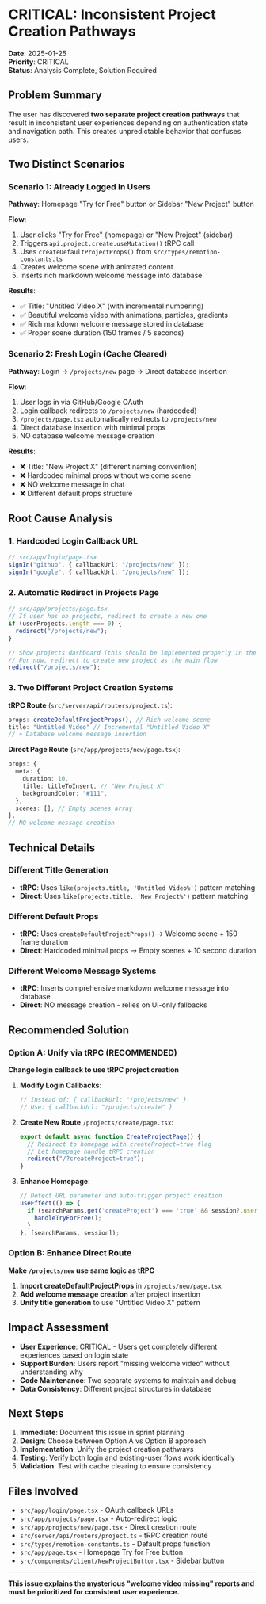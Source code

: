 # CRITICAL: Inconsistent Project Creation Pathways

**Date**: 2025-01-25  
**Priority**: CRITICAL  
**Status**: Analysis Complete, Solution Required  

## Problem Summary

The user has discovered **two separate project creation pathways** that result in inconsistent user experiences depending on authentication state and navigation path. This creates unpredictable behavior that confuses users.

## Two Distinct Scenarios

### Scenario 1: Already Logged In Users
**Pathway**: Homepage "Try for Free" button or Sidebar "New Project" button

**Flow**:
1. User clicks "Try for Free" (homepage) or "New Project" (sidebar)
2. Triggers `api.project.create.useMutation()` tRPC call
3. Uses `createDefaultProjectProps()` from `src/types/remotion-constants.ts`
4. Creates welcome scene with animated content
5. Inserts rich markdown welcome message into database

**Results**:
- ✅ Title: "Untitled Video X" (with incremental numbering)
- ✅ Beautiful welcome video with animations, particles, gradients
- ✅ Rich markdown welcome message stored in database
- ✅ Proper scene duration (150 frames / 5 seconds)

### Scenario 2: Fresh Login (Cache Cleared)
**Pathway**: Login → `/projects/new` page → Direct database insertion

**Flow**:
1. User logs in via GitHub/Google OAuth
2. Login callback redirects to `/projects/new` (hardcoded)
3. `/projects/page.tsx` automatically redirects to `/projects/new` 
4. Direct database insertion with minimal props
5. NO database welcome message creation

**Results**:
- ❌ Title: "New Project X" (different naming convention)
- ❌ Hardcoded minimal props without welcome scene
- ❌ NO welcome message in chat
- ❌ Different default props structure

## Root Cause Analysis

### 1. Hardcoded Login Callback URL
```typescript
// src/app/login/page.tsx
signIn("github", { callbackUrl: "/projects/new" });
signIn("google", { callbackUrl: "/projects/new" });
```

### 2. Automatic Redirect in Projects Page
```typescript
// src/app/projects/page.tsx
// If user has no projects, redirect to create a new one
if (userProjects.length === 0) {
  redirect("/projects/new");
}

// Show projects dashboard (this should be implemented properly in the future)
// For now, redirect to create new project as the main flow
redirect("/projects/new");
```

### 3. Two Different Project Creation Systems

**tRPC Route** (`src/server/api/routers/project.ts`):
```typescript
props: createDefaultProjectProps(), // Rich welcome scene
title: "Untitled Video" // Incremental "Untitled Video X"
// + Database welcome message insertion
```

**Direct Page Route** (`src/app/projects/new/page.tsx`):
```typescript
props: {
  meta: {
    duration: 10,
    title: titleToInsert, // "New Project X"
    backgroundColor: "#111",
  },
  scenes: [], // Empty scenes array
},
// NO welcome message creation
```

## Technical Details

### Different Title Generation
- **tRPC**: Uses `like(projects.title, 'Untitled Video%')` pattern matching
- **Direct**: Uses `like(projects.title, 'New Project%')` pattern matching

### Different Default Props
- **tRPC**: Uses `createDefaultProjectProps()` → Welcome scene + 150 frame duration
- **Direct**: Hardcoded minimal props → Empty scenes + 10 second duration

### Different Welcome Message Systems
- **tRPC**: Inserts comprehensive markdown welcome message into database
- **Direct**: NO message creation - relies on UI-only fallbacks

## Recommended Solution

### Option A: Unify via tRPC (RECOMMENDED)
**Change login callback to use tRPC project creation**

1. **Modify Login Callbacks**:
   ```typescript
   // Instead of: { callbackUrl: "/projects/new" }
   // Use: { callbackUrl: "/projects/create" }
   ```

2. **Create New Route** `/projects/create/page.tsx`:
   ```typescript
   export default async function CreateProjectPage() {
     // Redirect to homepage with createProject=true flag
     // Let homepage handle tRPC creation
     redirect("/?createProject=true");
   }
   ```

3. **Enhance Homepage**:
   ```typescript
   // Detect URL parameter and auto-trigger project creation
   useEffect(() => {
     if (searchParams.get('createProject') === 'true' && session?.user) {
       handleTryForFree();
     }
   }, [searchParams, session]);
   ```

### Option B: Enhance Direct Route
**Make `/projects/new` use same logic as tRPC**

1. **Import createDefaultProjectProps** in `/projects/new/page.tsx`
2. **Add welcome message creation** after project insertion
3. **Unify title generation** to use "Untitled Video X" pattern

## Impact Assessment

- **User Experience**: CRITICAL - Users get completely different experiences based on login state
- **Support Burden**: Users report "missing welcome video" without understanding why
- **Code Maintenance**: Two separate systems to maintain and debug
- **Data Consistency**: Different project structures in database

## Next Steps

1. **Immediate**: Document this issue in sprint planning
2. **Design**: Choose between Option A vs Option B approach
3. **Implementation**: Unify the project creation pathways
4. **Testing**: Verify both login and existing-user flows work identically
5. **Validation**: Test with cache clearing to ensure consistency

## Files Involved

- `src/app/login/page.tsx` - OAuth callback URLs
- `src/app/projects/page.tsx` - Auto-redirect logic  
- `src/app/projects/new/page.tsx` - Direct creation route
- `src/server/api/routers/project.ts` - tRPC creation route
- `src/types/remotion-constants.ts` - Default props function
- `src/app/page.tsx` - Homepage Try for Free button
- `src/components/client/NewProjectButton.tsx` - Sidebar button

---

**This issue explains the mysterious "welcome video missing" reports and must be prioritized for consistent user experience.** 
